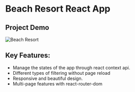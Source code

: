 # Beach Resort React App
## Project Demo
![Beach Resort](https://github.com/Sayan-Roy-729/beach-resort/blob/main/src/images/gif/My%20Video7com.gif)

## Key Features:
- Manage the states of the app through react context api.
- Different types of filtering without page reload
- Responsive and beautiful design.
- Multi-page features with react-router-dom


